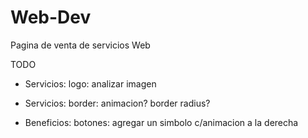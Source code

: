 # Web-Dev
Pagina de venta de servicios Web


TODO
- Servicios: logo: analizar imagen

- Servicios: border: animacion? border radius?

- Beneficios: botones: agregar un simbolo c/animacion a la derecha
